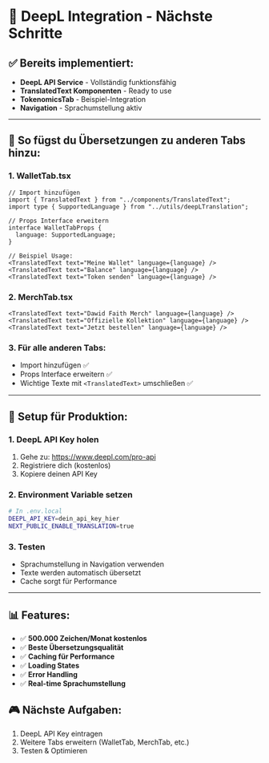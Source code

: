 # 🚀 DeepL Integration - Nächste Schritte

## ✅ Bereits implementiert:
- **DeepL API Service** - Vollständig funktionsfähig
- **TranslatedText Komponenten** - Ready to use  
- **TokenomicsTab** - Beispiel-Integration
- **Navigation** - Sprachumstellung aktiv

---

## 🎯 So fügst du Übersetzungen zu anderen Tabs hinzu:

### 1. **WalletTab.tsx**
```tsx
// Import hinzufügen
import { TranslatedText } from "../components/TranslatedText";
import type { SupportedLanguage } from "../utils/deepLTranslation";

// Props Interface erweitern  
interface WalletTabProps {
  language: SupportedLanguage;
}

// Beispiel Usage:
<TranslatedText text="Meine Wallet" language={language} />
<TranslatedText text="Balance" language={language} />
<TranslatedText text="Token senden" language={language} />
```

### 2. **MerchTab.tsx**
```tsx
<TranslatedText text="Dawid Faith Merch" language={language} />
<TranslatedText text="Offizielle Kollektion" language={language} />
<TranslatedText text="Jetzt bestellen" language={language} />
```

### 3. **Für alle anderen Tabs:**
- Import hinzufügen ✅
- Props Interface erweitern ✅
- Wichtige Texte mit `<TranslatedText>` umschließen ✅

---

## 🔑 Setup für Produktion:

### 1. DeepL API Key holen
1. Gehe zu: https://www.deepl.com/pro-api
2. Registriere dich (kostenlos)
3. Kopiere deinen API Key

### 2. Environment Variable setzen
```bash
# In .env.local
DEEPL_API_KEY=dein_api_key_hier
NEXT_PUBLIC_ENABLE_TRANSLATION=true
```

### 3. Testen
- Sprachumstellung in Navigation verwenden
- Texte werden automatisch übersetzt
- Cache sorgt für Performance

---

## 📊 Features:
- ✅ **500.000 Zeichen/Monat kostenlos**
- ✅ **Beste Übersetzungsqualität**
- ✅ **Caching für Performance** 
- ✅ **Loading States**
- ✅ **Error Handling**
- ✅ **Real-time Sprachumstellung**

## 🎮 Nächste Aufgaben:
1. DeepL API Key eintragen
2. Weitere Tabs erweitern (WalletTab, MerchTab, etc.)
3. Testen & Optimieren